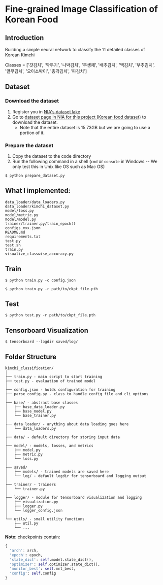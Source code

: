 <!-- @import "[TOC]" {cmd="toc" depthFrom=1 depthTo=6 orderedList=false} -->

<!-- code_chunk_output -->
<!-- /code_chunk_output -->

# Fine-grained Image Classification of Korean Food

## Introduction
Building a simple neural network to classify the 11 detailed classes of Korean Kimchi

Classes = ['갓김치', '깍두기', '나박김치', '무생채', '배추김치', '백김치', '부추김치', '열무김치', '오이소박이', '총각김치', '파김치']

## Dataset
### Download the dataset
1. Register you in [NIA's dataset lake](https://aihub.or.kr/join/mberSe.do?currMenu=108&topMenu=108)
2. Go to [dataset page in NIA for this project (Korean food dataset)](https://www.aihub.or.kr/aihubdata/data/view.do?currMenu=115&topMenu=100&aihubDataSe=realm&dataSetSn=79) to download the dataset.
    - Note that the entire dataset is 15.73GB but we are going to use a portion of it.

### Prepare the dataset
1. Copy the dataset to the code directory
1. Run the following command in a shell (`cmd` or `console` in Windows -- We only test this in Unix like OS such as Mac OS)
```
$ python prepare_dataset.py
```

## What I implemented:
```
data_loader/data_loaders.py
data_loader/kimchi_dataset.py
model/loss.py
model/metric.py
model/model.py
trainer/trainer.py/train_epoch()
configs_xxx.json
README.md
requirements.txt
test.py
test.sh
train.py
visualize_classwise_accuracy.py
```


## Train
```
$ python train.py -c config.json
```
```
$ python train.py -r path/to/ckpt_file.pth
```

## Test
```
$ python test.py -r path/to/ckpt_file.pth
```

## Tensorboard Visualization
```
$ tensorboard --logdir saved/log/
```

## Folder Structure
  ```
  kimchi_classification/
  │
  ├── train.py - main script to start training
  ├── test.py - evaluation of trained model
  │
  ├── config.json - holds configuration for training
  ├── parse_config.py - class to handle config file and cli options
  │
  ├── base/ - abstract base classes
  │   ├── base_data_loader.py
  │   ├── base_model.py
  │   └── base_trainer.py
  │
  ├── data_loader/ - anything about data loading goes here
  │   └── data_loaders.py
  │
  ├── data/ - default directory for storing input data
  │
  ├── model/ - models, losses, and metrics
  │   ├── model.py
  │   ├── metric.py
  │   └── loss.py
  │
  ├── saved/
  │   ├── models/ - trained models are saved here
  │   └── log/ - default logdir for tensorboard and logging output
  │
  ├── trainer/ - trainers
  │   └── trainer.py
  │
  ├── logger/ - module for tensorboard visualization and logging
  │   ├── visualization.py
  │   ├── logger.py
  │   └── logger_config.json
  │  
  └── utils/ - small utility functions
      ├── util.py
      └── ...
  ```

**Note**: checkpoints contain:
  ```python
  {
    'arch': arch,
    'epoch': epoch,
    'state_dict': self.model.state_dict(),
    'optimizer': self.optimizer.state_dict(),
    'monitor_best': self.mnt_best,
    'config': self.config
  }
  ```
